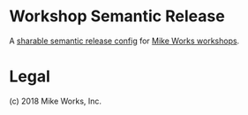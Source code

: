 # Workshop Semantic Release

A [sharable semantic release config](https://semantic-release.gitbook.io/semantic-release/extending/shareable-configurations-list) for [Mike Works workshops](https://github.com/search?q=topic%3Acourse+org%3Amike-works&type=Repositories).

# Legal

(c) 2018 Mike Works, Inc.

